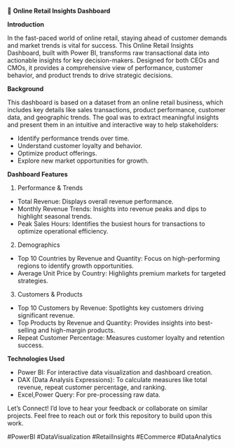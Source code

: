 🌟 ****Online Retail Insights Dashboard****

**Introduction**

In the fast-paced world of online retail, staying ahead of customer demands and market trends is vital for success. This Online Retail Insights Dashboard, built with Power BI, transforms raw transactional data into actionable insights for key decision-makers. Designed for both CEOs and CMOs, it provides a comprehensive view of performance, customer behavior, and product trends to drive strategic decisions.

**Background**

This dashboard is based on a dataset from an online retail business, which includes key details like sales transactions, product performance, customer data, and geographic trends. The goal was to extract meaningful insights and present them in an intuitive and interactive way to help stakeholders:
- Identify performance trends over time.
- Understand customer loyalty and behavior.
- Optimize product offerings.
- Explore new market opportunities for growth.

**Dashboard Features**

1. Performance & Trends
- Total Revenue: Displays overall revenue performance.
- Monthly Revenue Trends: Insights into revenue peaks and dips to highlight seasonal trends.
- Peak Sales Hours: Identifies the busiest hours for transactions to optimize operational efficiency.
2. Demographics
- Top 10 Countries by Revenue and Quantity: Focus on high-performing regions to identify growth opportunities.
- Average Unit Price by Country: Highlights premium markets for targeted strategies.
3. Customers & Products
- Top 10 Customers by Revenue: Spotlights key customers driving significant revenue.
- Top Products by Revenue and Quantity: Provides insights into best-selling and high-margin products.
- Repeat Customer Percentage: Measures customer loyalty and retention success.

**Technologies Used**

- Power BI: For interactive data visualization and dashboard creation.
- DAX (Data Analysis Expressions): To calculate measures like total revenue, repeat customer percentage, and ranking.
- Excel,Power Query: For pre-processing raw data.

Let’s Connect!
I’d love to hear your feedback or collaborate on similar projects. Feel free to reach out or fork this repository to build upon this work.

#PowerBI #DataVisualization #RetailInsights #ECommerce #DataAnalytics
